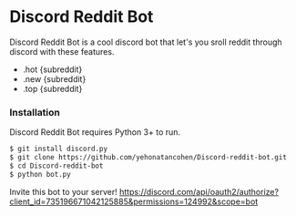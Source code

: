 # Discord Reddit Bot


Discord Reddit Bot is a cool discord bot that let's you sroll reddit through discord with these features.

  - .hot {subreddit}
  - .new {subreddit}
  - .top {subreddit}

### Installation

Discord Reddit Bot requires Python 3+ to run.

```sh
$ git install discord.py
$ git clone https://github.com/yehonatancohen/Discord-reddit-bot.git
$ cd Discord-reddit-bot
$ python bot.py
```

Invite this bot to your server! https://discord.com/api/oauth2/authorize?client_id=735196671042125885&permissions=124992&scope=bot
